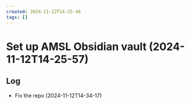 ```yaml
---
created: 2024-11-12T14-25-49
tags: []
---
```


# Set up AMSL Obsidian vault (2024-11-12T14-25-57)

## Log

- Fix the repo (2024-11-12T14-34-17)
